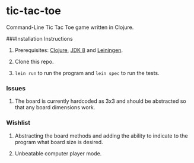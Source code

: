 # tic-tac-toe

Command-Line Tic Tac Toe game written in Clojure.

###Installation Instructions

1. Prerequisites: [Clojure](https://clojure.org/community/downloads), 
[JDK 8](https://docs.oracle.com/javase/8/docs/technotes/guides/install/install_overview.html)
 and [Leiningen](https://leiningen.org/).

2. Clone this repo.  

3. `lein run` to run the program and `lein spec` to run the tests.

### Issues

1. The board is currently hardcoded as 3x3 and should be abstracted so that any 
board dimensions work.

### Wishlist

1. Abstracting the board methods and adding the ability to indicate to the program
what board size is desired.

2. Unbeatable computer player mode.
